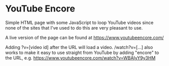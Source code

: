 YouTube Encore
=============

Simple HTML page with some JavaScript to loop YouTube videos since none of the sites that I've used to do this are very pleasant to use.

A live version of the page can be found at https://www.youtubeencore.com/

Adding ?v=[video id] after the URL will load a video. /watch?v=[...] also works to make it easy to use straight from YouTube by adding "encore" to the URL, e.g. https://www.youtubeencore.com/watch?v=WBAIyY9y3HM
